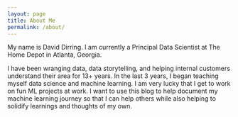 ```yaml
---
layout: page
title: About Me
permalink: /about/
---
```


My name is David Dirring. I am currently a Principal Data Scientist at The Home Depot in Atlanta, Georgia. 

I have been wranging data, data storytelling, and helping internal customers understand their area for 13+ years. In the last 3 years, I began teaching myself data science and machine learning. I am very lucky that I get to work on fun ML projects at work. 
I want to use this blog to help document my machine learning journey so that I can help others while also helping to solidify learnings and thoughts of my own.



